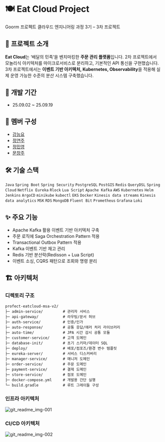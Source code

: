# 🍽 Eat Cloud Project
Goorm 프로펙트 클라우드 엔지니어링 과정 3기 – 3차 프로젝트

## 📌 프로젝트 소개
**Eat Cloud**는 ‘배달의 민족’을 벤치마킹한 **주문 관리 플랫폼**입니다.
2차 프로젝트에서 모놀리식 아키텍처를 마이크로서비스로 분리하고, 기본적인 API 통신을 구현했습니다. 3차 프로젝트에서는 **이벤트 기반 아키텍처, Kubernetes, Observability**을 적용해 실제 운영 가능한 수준의 분산 시스템 구축했습니다.

## 📆 개발 기간
- 25.09.02 ~ 25.09.19

## 👥 멤버 구성
- [강능요](https://github.com/teadmu)
- [정연주](https://github.com/racoi)
- [정민영](https://github.com/minmaker-komu)
- [문창주](https://github.com/munstate)

## 🛠 기술 스택
`Java` `Spring Boot` `Spring Security` `PostgreSQL` `PostGIS` `Redis` `QueryDSL` `Spring Cloud` `Netflix Eureka` `Rlock` `Lua Script` `Apache Kafka` `AWS` `Kubernetes` `Helm` `Jenkins` `ArgoCD` `minikube` `kubectl` `EKS` `Docker` `Kinesis data streams` `Kinesis data analytics` `MSK` `RDS` `MongoDB` `Fluent Bit` `Prometheus` `Grafana` `Loki`

## ✨ 주요 기능
- Apache Kafka 활용 이벤트 기반 아키텍처 구축
- 주문 로직에 Saga Orchestration Pattern 적용
- Transactional Outbox Pattern 적용
- Kafka 이벤트 기반 재고 관리
- Redis 기반 분산락(Redisson + Lua Script)
- 이벤트 소싱, CQRS 패턴으로 조회와 명령 분리

## 🏗 아키텍처
### 디렉토리 구조
```
profect-eatcloud-msa-v2/
├─ admin-service/         # 관리자 서비스
├─ api-gateway/           # 라우팅/문서 허브
├─ auth-service/          # 인증/인가
├─ auto-response/         # 공통 응답/에러 처리 라이브러리
├─ auto-time/             # JPA 시간 감시 공통 모듈
├─ customer-service/      # 고객 도메인
├─ database-init/         # 초기 스키마/데이터 SQL
├─ deploy/                # 배포/컴포즈/환경 변수 템플릿
├─ eureka-server/         # 서비스 디스커버리
├─ manager-service/       # 매니저 도메인
├─ order-service/         # 주문 도메인
├─ payment-service/       # 결제 도메인
├─ store-service/         # 점포 도메인
├─ docker-compose.yml     # 개발용 간단 실행
└─ build.gradle           # 루트 그레이들 구성
```
### 인프라 아키텍처
![git\_readme\_img-001](https://github.com/user-attachments/assets/b7fbf51e-8a08-4a79-97c3-a2e7bdb66672)
### CI/CD 아키텍처
![git\_readme\_img-002](https://github.com/user-attachments/assets/d840e706-1ce6-4347-acf1-2c55231600fa)
